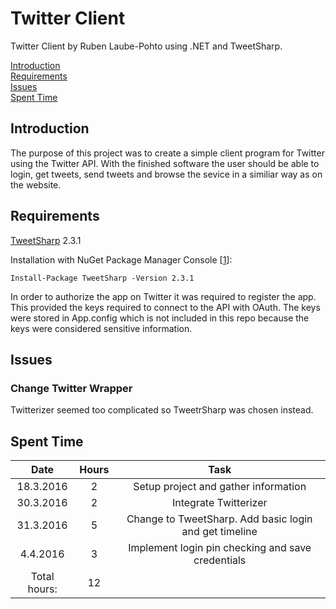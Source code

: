 # Twitter Client

Twitter Client by Ruben Laube-Pohto using .NET and TweetSharp.

[Introduction](#introduction)  
[Requirements](#requirements)  
[Issues](#issues)  
[Spent Time](#spent-time)

## Introduction

The purpose of this project was to create a simple client program for Twitter using the Twitter API. With the finished software the user should be able to login, get tweets, send tweets and browse the sevice in a similiar way as on the website.

## Requirements

[TweetSharp](https://github.com/danielcrenna/tweetsharp) 2.3.1

Installation with NuGet Package Manager Console [[1]]:

	Install-Package TweetSharp -Version 2.3.1

In order to authorize the app on Twitter it was required to register the app. This provided the keys required to connect to the API with OAuth. The keys were stored in App.config which is not included in this repo because the keys were considered sensitive information.

## Issues

### Change Twitter Wrapper

Twitterizer seemed too complicated so TweetrSharp was chosen instead.

## Spent Time

| Date | Hours | Task |
| :---: | :---: | :---: |
| 18.3.2016 | 2 | Setup project and gather information |
| 30.3.2016 | 2 | Integrate Twitterizer |
| 31.3.2016 | 5 | Change to TweetSharp. Add basic login and get timeline |
| 4.4.2016 | 3 | Implement login pin checking and save credentials |
| Total hours: | 12 |  |

[1]: https://www.nuget.org/packages/TweetSharp/
